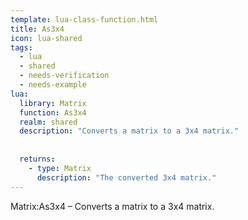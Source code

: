 ```yaml
---
template: lua-class-function.html
title: As3x4
icon: lua-shared
tags:
  - lua
  - shared
  - needs-verification
  - needs-example
lua:
  library: Matrix
  function: As3x4
  realm: shared
  description: "Converts a matrix to a 3x4 matrix."
  
  
  returns:
    - type: Matrix
      description: "The converted 3x4 matrix."
---
```


<div class="lua__search__keywords">
Matrix:As3x4 &#x2013; Converts a matrix to a 3x4 matrix.
</div>
